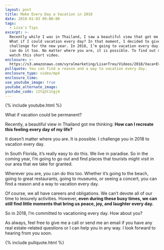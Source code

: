 ```yaml
---
layout: post
title: Make Every Day a Vacation in 2018
date: 2018-01-03 09:00:00
tags:
  - Lisa's Tips
excerpt: >-
  Recently while I was in Thailand, I saw a beautiful view that got me thinking:
  What if I could vacation every day? In that moment, I decided to give myself a
  challenge for the new year. In 2018, I’m going to vacation every day, and you
  can do it too. No matter where you are, it is possible. To find out more,
  watch this short video.
enclosure: >-
  https://s3.amazonaws.com/vyralmarketing/Lisa+Treu/Videos/2018/Vaca+Everyday+%257C+Palm+Beach+Real+Estate.mp4
pullquote: You can find a reason and a way to vacation every day.
enclosure_type: video/mp4
enclosure_time:
use_youtube_image: true
youtube_alternate_image:
youtube_code: 1Itq3C1ngj4
---
```



{% include youtube.html %}

What if vacation could be permanent?

Recently, a beautiful view in Thailand got me thinking: **How can I recreate this feeling every day of my life?**

It doesn’t matter where you are. It is possible. I challenge you in 2018 to vacation every day.

In South Florida, it’s really easy to do this. We live in paradise. So in the coming year, I’m going to go out and find places that tourists might visit in our area that we take for granted.

Wherever you are, you can do this too. Whether it’s going to the beach, going to great restaurants, going to museums, or seeing a concert, you can find a reason and a way to vacation every day.

Of course, we all have careers and obligations. We can’t devote all of our time to leisurely activities. However, **even during these busy times, we can still find little moments that bring us peace, joy, and laughter every day.**

So in 2018, I’m committed to vacationing every day. How about you?

As always, feel free to give me a call or send me an email if you have any real estate-related questions or I can help you in any way. I look forward to hearing from you soon.

{% include pullquote.html %}